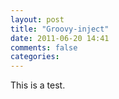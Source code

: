 ```yaml
---
layout: post
title: "Groovy-inject"
date: 2011-06-20 14:41
comments: false 
categories: 
---
```

This is a test.

